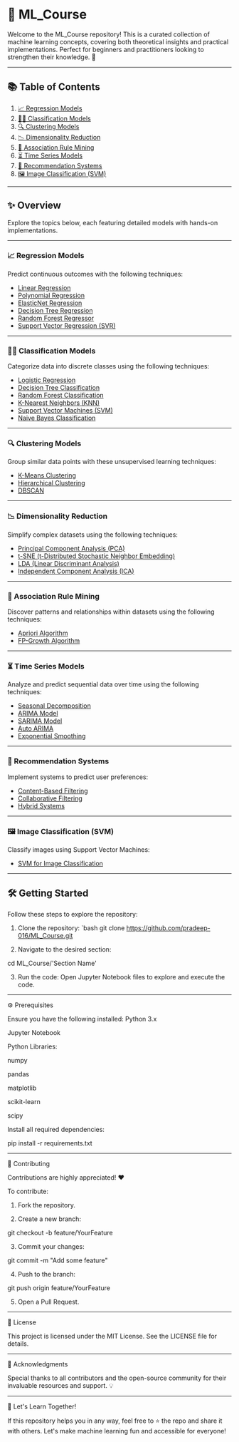 # 🌟 ML_Course

Welcome to the ML_Course repository! This is a curated collection of machine learning concepts, covering both theoretical insights and practical implementations. Perfect for beginners and practitioners looking to strengthen their knowledge. 🚀

---

## 📚 Table of Contents

1. [📈 Regression Models](#-regression-models)
2. [🧑‍🏫 Classification Models](#-classification-models)
3. [🔍 Clustering Models](#-clustering-models)
4. [📉 Dimensionality Reduction](#-dimensionality-reduction)
5. [🛒 Association Rule Mining](#-association-rule-mining)
6. [⏳ Time Series Models](#-time-series-models)
7. [🎥 Recommendation Systems](#-recommendation-systems)
8. [🖼️ Image Classification (SVM)](#-image-classification-svm)

---

## ✨ Overview

Explore the topics below, each featuring detailed models with hands-on implementations.

---

### 📈 Regression Models

Predict continuous outcomes with the following techniques:

- [Linear Regression](./1%29%20Regression%20Models/Linear%20Regression/Linear_Regression.ipynb)
- [Polynomial Regression](./1%29%20Regression%20Models/Polynomial%20Regression/Polynomical_Regression.ipynb)
- [ElasticNet Regression](./1%29%20Regression%20Models/Elastic%20Net%20Regression/ElasitcNet_Regression.ipynb)
- [Decision Tree Regression](./1%29%20Regression%20Models/Decision%20Tree%20Regressor/Decision_Tree_Regression.ipynb)
- [Random Forest Regressor](./1%29%20Regression%20Models/Random%20Forest%20Regressor/Random_Forest_Regressor.ipynb)
- [Support Vector Regression (SVR)](./1%29%20Regression%20Models/Support%20Vector%20Regressor/Support_Vector_Regressor.ipynb)

---

### 🧑‍🏫 Classification Models

Categorize data into discrete classes using the following techniques:

- [Logistic Regression](./2%29%20Classification%20Models/Logistic%20Regression/Logistic_Regression.ipynb)
- [Decision Tree Classification](./2%29%20Classification%20Models/Decision%20Trees%20Classification/Decision_Tree_Classifier.ipynb)
- [Random Forest Classification](./2%29%20Classification%20Models/Random%20Forest%20Classification/Random_Forest_Classifier.ipynb)
- [K-Nearest Neighbors (KNN)](./2%29%20Classification%20Models/K-Nearest%20Neighbors%20(KNN)/KNN.ipynb)
- [Support Vector Machines (SVM)](./2%29%20Classification%20Models/Support%20Vector%20Machines%20(SVM)/Support_Vector_Machine.ipynb)
- [Naive Bayes Classification](./2%29%20Classification%20Models/Naive%20Bayes%20Classifier/Naive_Bayes_Classification.ipynb)
---

### 🔍 Clustering Models

Group similar data points with these unsupervised learning techniques:

- [K-Means Clustering](./3%29%20Clustering%20Models/K-Means%20Clustering/k_means.ipynb)
- [Hierarchical Clustering](./3%29%20Clustering%20Models/Hierarchical%20Clustering/Hierarchical_Clustering.ipynb)
- [DBSCAN](./3%29%20Clustering%20Models/DBSCAN%20(Density-Based%20Clustering)/DBSCAN.ipynb)

---

### 📉 Dimensionality Reduction

Simplify complex datasets using the following techniques:

- [Principal Component Analysis (PCA)](./4%29%20Dimensionality%20Reduction/Principal%20Component%20Analysis%20(PCA)/PCA.ipynb)
- [t-SNE (t-Distributed Stochastic Neighbor Embedding)](./4%29%20Dimensionality%20Reduction/t-SNE%20(t-Distributed%20Stochastic%20Neighbor%20Embedding)/t_SNE.ipynb)
- [LDA (Linear Discriminant Analysis)](./4%29%20Dimensionality%20Reduction/Linear%20Discriminant%20Analysis%20(LDA)/LDA.ipynb)
- [Independent Component Analysis (ICA)](./4%29%20Dimensionality%20Reduction/Independent%20Component%20Analysis%20(ICA)/ICA.ipynb)

---

### 🛒 Association Rule Mining

Discover patterns and relationships within datasets using the following techniques:

- [Apriori Algorithm](./5%29%20Association%20Rule%20Mining/Apriori%20Algorithm%20for%20Pattern%20Mining/Apriori_association_rule.ipynb)
- [FP-Growth Algorithm](./5%29%20Association%20Rule%20Mining/FP-Growth%20Algorithm%20for%20Fast%20Association%20Rule%20Learning/FP_Growth.ipynb)

---

### ⏳ Time Series Models

Analyze and predict sequential data over time using the following techniques:

- [Seasonal Decomposition](./6%29%20Time%20Series%20Models/Seasonal%20Decomposition%20of%20Time%20Series%20(STL)/Seasonal_Decomposition.ipynb)
- [ARIMA Model](./6%29%20Time%20Series%20Models/ARIMA/Arima.ipynb)
- [SARIMA Model](./6%29%20Time%20Series%20Models/SARIMA/SARIMA.ipynb)
- [Auto ARIMA](./6%29%20Time%20Series%20Models/SARIMA/auto_arima.ipynb)
- [Exponential Smoothing](./6%29%20Time%20Series%20Models/Exponential%20Smoothing/Exponential_Smoothing.ipynb)
---

### 🎥 Recommendation Systems

Implement systems to predict user preferences:

- [Content-Based Filtering](./7%29%20Recommendation%20Systems/Content-Based%20Filtering/Content_Based_Filtering.ipynb)
- [Collaborative Filtering](./7%29%20Recommendation%20Systems/Collaborative%20Filtering/Collaborative_Filtering.ipynb)
- [Hybrid Systems](./7%29%20Recommendation%20Systems/Hybrid%20Recommendation%20Systems/Hybrid_Recommendation.ipynb)

---

### 🖼️ Image Classification (SVM)

Classify images using Support Vector Machines:

- [SVM for Image Classification](./8%29%20Image%20Classification/SVM/SVM_Image_Classifier.ipynb)

---

## 🛠️ Getting Started

Follow these steps to explore the repository:

1. Clone the repository:
   `bash
   git clone https://github.com/pradeep-016/ML_Course.git

2. Navigate to the desired section:

cd ML_Course/'Section Name'


3. Run the code: Open Jupyter Notebook files to explore and execute the code.

---

⚙️ Prerequisites

Ensure you have the following installed:
Python 3.x

Jupyter Notebook

Python Libraries:

numpy

pandas

matplotlib

scikit-learn

scipy 


Install all required dependencies:

pip install -r requirements.txt


---

🤝 Contributing

Contributions are highly appreciated! ❤️

To contribute:

1. Fork the repository.


2. Create a new branch:

git checkout -b feature/YourFeature


3. Commit your changes:

git commit -m "Add some feature"


4. Push to the branch:

git push origin feature/YourFeature


5. Open a Pull Request.


---

📜 License

This project is licensed under the MIT License. See the LICENSE file for details.


---

🙏 Acknowledgments

Special thanks to all contributors and the open-source community for their invaluable resources and support. 💡


---

🎯 Let's Learn Together!

If this repository helps you in any way, feel free to ⭐️ the repo and share it with others. Let's make machine learning fun and accessible for everyone!
